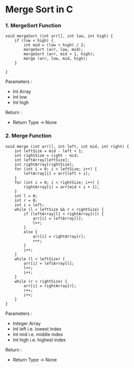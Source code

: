 # Merge Sort in C

### 1. MergeSort Function

    void mergeSort (int arr[], int low, int high) {
        if (low < high) {
            int mid = (low + high) / 2;
            mergeSort (arr, low, mid);
            mergeSort (arr, mid + 1, high);
            merge (arr, low, mid, high);
        }
        
    }

Parameters :
  - Int Array
  - Int low
  - Int high

Return :
  - Return Type -> None

### 2. Merge Function

    void merge (int arr[], int left, int mid, int right) {
        int leftSize = mid - left + 1;
        int rightSize = right - mid;
        int leftArray[leftSize];
        int rightArray[rightSize];
        for (int i = 0; i < leftSize; i++) {
            leftArray[i] = arr[left + i];
        }
        for (int i = 0; i < rightSize; i++) {
            rightArray[i] = arr[mid + i + 1];
        }
        int l = 0;
        int r = 0;
        int i = left;
        while (l < leftSize && r < rightSize) {
            if (leftArray[l] < rightArray[r]) {
                arr[i] = leftArray[l];
                l++;
            }
            else {
                arr[i] = rightArray[r];
                r++;
            }
            i++;
        }
        while (l < leftSize) {
            arr[i] = leftArray[l];
            l++;
            i++;
        }
        while (r < rightSize) {
            arr[i] = rightArray[r];
            r++;
            i++;
        }
    }
Parameters :
  - Integer Array
  - Int left i.e. lowest index
  - Int mid i.e. middle index
  - Int high i.e. highest index

Return :
  - Return Type -> None
